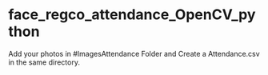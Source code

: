 # face_regco_attendance_OpenCV_python
Add your photos in #ImagesAttendance Folder and Create a Attendance.csv in the same directory.
